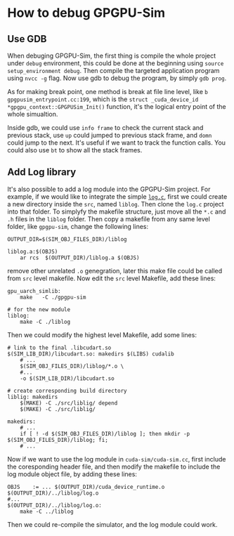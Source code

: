 # How to debug GPGPU-Sim

## Use GDB

When debuging GPGPU-Sim, the first thing is compile the whole project under `debug` environment, this could be done at the beginning using `source setup_environment debug`. Then compile the targeted application program using `nvcc -g` flag. Now use gdb to debug the program, by simply `gdb prog`. 

As for making break point, one method is break at file line level, like `b gpgpusim_entrypoint.cc:199`, which is the `struct _cuda_device_id *gpgpu_context::GPGPUSim_Init()` function, it's the logical entry point of the whole simualtion.

Inside gdb, we could use `info frame` to check the current stack and previous stack, use `up` could jumped to previous stack frame, and `domn` could jump to the next. It's useful if we want to track the function calls. You could also use `bt` to show all the stack frames.

## Add Log library

It's also possible to add a log module into the GPGPU-Sim project. For example, if we would like to integrate the simple [`log.c`](https://github.com/rxi/log.c), first we could create a new directory inside the `src`, named     `liblog`. Then clone the `log.c` project into that folder. To simplyfy the makefile structure, just move all the `*.c` and `.h` files in the `liblog` folder. Then copy a makefile from any same level folder, like `gpgpu-sim`, change the following lines:

```shell
OUTPUT_DIR=$(SIM_OBJ_FILES_DIR)/liblog

liblog.a:$(OBJS)
	ar rcs  $(OUTPUT_DIR)/liblog.a $(OBJS)
```

remove other unrelated `.o` genegration, later this make file could be called from `src` level makefile. Now edit the `src` level Makefile, add these lines:

```shell
gpu_uarch_simlib:
	make   -C ./gpgpu-sim

# for the new module
liblog:
	make -C ./liblog
```

Then we could modify the highest level Makefile, add some lines:

```shell
# link to the final .libcudart.so
$(SIM_LIB_DIR)/libcudart.so: makedirs $(LIBS) cudalib
    # ...
	$(SIM_OBJ_FILES_DIR)/liblog/*.o \
    #...
    -o $(SIM_LIB_DIR)/libcudart.so

# create corresponding build directory
liblig: makedirs 
	$(MAKE) -C ./src/liblig/ depend
	$(MAKE) -C ./src/liblig/

makedirs:
	# ...
    if [ ! -d $(SIM_OBJ_FILES_DIR)/liblog ]; then mkdir -p $(SIM_OBJ_FILES_DIR)/liblog; fi;
	# ...
```

Now if we want to use the log module in `cuda-sim/cuda-sim.cc`, first include the coresponding header file,
and then modify the makefile to include the log module object file, by adding these lines:

```shell
OBJS	:= ... $(OUTPUT_DIR)/cuda_device_runtime.o $(OUTPUT_DIR)/../liblog/log.o
#...
$(OUTPUT_DIR)/../liblog/log.o:
	make -C ../liblog
```

Then we could re-compile the simulator, and the log module could work.